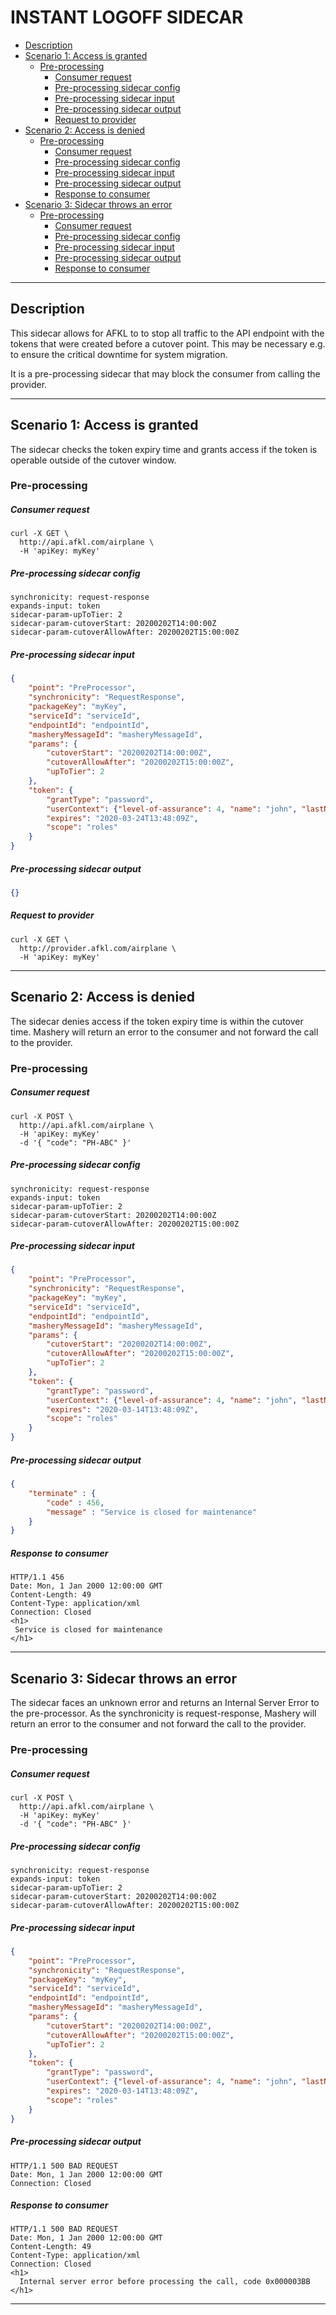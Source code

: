 # INSTANT LOGOFF SIDECAR

* [Description](#desc)
* [Scenario 1: Access is granted](#scenario-1)
  * [Pre-processing](#scenario-1-pre)
    * [Consumer request](#scenario-1-request)
    * [Pre-processing sidecar config](#scenario-1-pre-config)
    * [Pre-processing sidecar input](#scenario-1-pre-input)
    * [Pre-processing sidecar output](#scenario-1-pre-output)
    * [Request to provider](#scenario-1-provider-request)
* [Scenario 2: Access is denied](#scenario-2)
  * [Pre-processing](#scenario-2-pre)
    * [Consumer request](#scenario-2-request)
    * [Pre-processing sidecar config](#scenario-2-pre-config)
    * [Pre-processing sidecar input](#scenario-2-pre-input)
    * [Pre-processing sidecar output](#scenario-2-pre-output)
    * [Response to consumer](#scenario-2-response)
* [Scenario 3: Sidecar throws an error](#scenario-3)
  * [Pre-processing](#scenario-3-pre)
    * [Consumer request](#scenario-3-request)
    * [Pre-processing sidecar config](#scenario-3-pre-config)
    * [Pre-processing sidecar input](#scenario-3-pre-input)
    * [Pre-processing sidecar output](#scenario-3-pre-output)
    * [Response to consumer](#scenario-3-response)

---

##  Description <a name="desc"></a>
This sidecar allows for AFKL to  to stop all traffic to the API endpoint with the tokens that were created before a
cutover point. This may be necessary e.g. to ensure the critical downtime for system migration.

It is a pre-processing sidecar that may block the consumer from calling the provider.

---

## Scenario 1: Access is granted <a name="scenario-1"></a>
The sidecar checks the token expiry time and grants access if the token is operable outside of the cutover window.

### Pre-processing <a name="scenario-1-pre"></a>
##### Consumer request <a name="scenario-1-request"></a>
```curl
curl -X GET \
  http://api.afkl.com/airplane \
  -H 'apiKey: myKey'
```

##### Pre-processing sidecar config <a name="scenario-1-pre-config"></a>
```
synchronicity: request-response
expands-input: token
sidecar-param-upToTier: 2
sidecar-param-cutoverStart: 20200202T14:00:00Z
sidecar-param-cutoverAllowAfter: 20200202T15:00:00Z
```

##### Pre-processing sidecar input <a name="scenario-1-pre-input"></a>
```json
{
    "point": "PreProcessor",
    "synchronicity": "RequestResponse",
    "packageKey": "myKey",
    "serviceId": "serviceId",
    "endpointId": "endpointId",
    "masheryMessageId": "masheryMessageId",
    "params": {
        "cutoverStart": "20200202T14:00:00Z",
        "cutoverAllowAfter": "20200202T15:00:00Z",
        "upToTier": 2
    },
    "token": {
        "grantType": "password",
        "userContext": {"level-of-assurance": 4, "name": "john", "lastName:" "doe"},
        "expires": "2020-03-24T13:48:09Z",
        "scope": "roles"
    }
}
```

##### Pre-processing sidecar output <a name="scenario-1-pre-output"></a>
```json
{}
```

##### Request to provider <a name="scenario-1-provider-request"></a>
```curl
curl -X GET \
  http://provider.afkl.com/airplane \
  -H 'apiKey: myKey'
```
---



## Scenario 2: Access is denied <a name="scenario-2"></a>
The sidecar denies access if the token expiry time is within the cutover time. 
Mashery will return an error to the consumer and not forward the call to the provider.

### Pre-processing <a name="scenario-2-pre"></a>
##### Consumer request <a name="scenario-2-request"></a>
```curl
curl -X POST \
  http://api.afkl.com/airplane \
  -H 'apiKey: myKey'
  -d '{ "code": "PH-ABC" }'
```

##### Pre-processing sidecar config <a name="scenario-2-pre-config"></a>
```
synchronicity: request-response
expands-input: token
sidecar-param-upToTier: 2
sidecar-param-cutoverStart: 20200202T14:00:00Z
sidecar-param-cutoverAllowAfter: 20200202T15:00:00Z
```

##### Pre-processing sidecar input <a name="scenario-2-pre-input"></a>
```json
{
    "point": "PreProcessor",
    "synchronicity": "RequestResponse",
    "packageKey": "myKey",
    "serviceId": "serviceId",
    "endpointId": "endpointId",
    "masheryMessageId": "masheryMessageId",
    "params": {
        "cutoverStart": "20200202T14:00:00Z",
        "cutoverAllowAfter": "20200202T15:00:00Z",
        "upToTier": 2
    },
    "token": {
        "grantType": "password",
        "userContext": {"level-of-assurance": 4, "name": "john", "lastName:" "doe"},
        "expires": "2020-03-14T13:48:09Z",
        "scope": "roles"
    }
}
```

##### Pre-processing sidecar output <a name="scenario-2-pre-output"></a>
```json
{
    "terminate" : {
        "code" : 456,
        "message" : "Service is closed for maintenance"
    }
}
```

##### Response to consumer <a name="scenario-2-response"></a>
```http request
HTTP/1.1 456
Date: Mon, 1 Jan 2000 12:00:00 GMT
Content-Length: 49
Content-Type: application/xml
Connection: Closed
<h1>
 Service is closed for maintenance
</h1>
```


----


## Scenario 3: Sidecar throws an error <a name="scenario-3"></a>
The sidecar faces an unknown error and returns an Internal Server Error to the pre-processor.
As the synchronicity is request-response, Mashery will return an error to the consumer and not forward the call to the provider.

### Pre-processing <a name="scenario-3-pre"></a>
##### Consumer request <a name="scenario-3-request"></a>
```curl
curl -X POST \
  http://api.afkl.com/airplane \
  -H 'apiKey: myKey'
  -d '{ "code": "PH-ABC" }'
```

##### Pre-processing sidecar config <a name="scenario-3-pre-config"></a>
```
synchronicity: request-response
expands-input: token
sidecar-param-upToTier: 2
sidecar-param-cutoverStart: 20200202T14:00:00Z
sidecar-param-cutoverAllowAfter: 20200202T15:00:00Z
```

##### Pre-processing sidecar input <a name="scenario-3-pre-input"></a>
```json
{
    "point": "PreProcessor",
    "synchronicity": "RequestResponse",
    "packageKey": "myKey",
    "serviceId": "serviceId",
    "endpointId": "endpointId",
    "masheryMessageId": "masheryMessageId",
    "params": {
        "cutoverStart": "20200202T14:00:00Z",
        "cutoverAllowAfter": "20200202T15:00:00Z",
        "upToTier": 2
    },
    "token": {
        "grantType": "password",
        "userContext": {"level-of-assurance": 4, "name": "john", "lastName:" "doe"},
        "expires": "2020-03-14T13:48:09Z",
        "scope": "roles"
    }
}
```

##### Pre-processing sidecar output <a name="scenario-3-pre-output"></a>
```http request
HTTP/1.1 500 BAD REQUEST
Date: Mon, 1 Jan 2000 12:00:00 GMT
Connection: Closed

```

##### Response to consumer <a name="scenario-3-response"></a>
```http request
HTTP/1.1 500 BAD REQUEST
Date: Mon, 1 Jan 2000 12:00:00 GMT
Content-Length: 49
Content-Type: application/xml
Connection: Closed
<h1>
  Internal server error before processing the call, code 0x000003BB
</h1>
```


----
